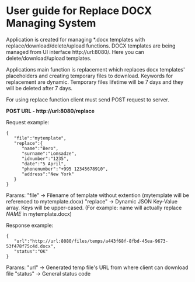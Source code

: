 # User guide for Replace DOCX Managing System

Application is created for managing *.docx templates with replace/download/delete/upload functions.
DOCX templates are being managed from UI interface http://url:8080/. Here you can delete/download/upload templates.

Applications main function is replacement which replaces docx templates' placeholders and creating temporary files to download. Keywords for replacement are dynamic. Temporary files lifetime will be 7 days and they will be deleted after 7 days.

For using replace function client must send POST request to server.

**POST URL - http://url:8080/replace**
	 
Request example:
	
	{
	   "file":"mytemplate",
	   "replace":{
	      "name":"Bero",
	      "surname":"Lomsadze",
	      "idnumber":"1235",
	      "date":"5 April",
	      "phonenumber":"+995 12345678910",
	      "address":"New York"
	   }
	}

Params:
	"file" -> Filename of template without extention (mytemplate will be referenced to mytemplate.docx)
	"replace" -> Dynamic JSON Key-Value array. Keys will be upper-cased. (For example: name will actually replace $NAME$ in mytemplate.docx)

Response example:

	{
	   "url":"http://url:8080/files/temps/a443f68f-8fbd-45ea-9673-53f478f75c4d.docx",
	   "status":"OK"
	}

Params:
	"url" -> Generated temp file's URL from where client can download file
	"status" -> General status code
